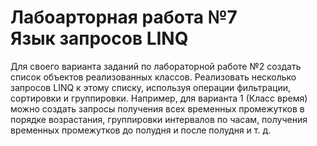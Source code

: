 # Лабоарторная работа №7 <br> Язык запросов LINQ

Для своего варианта заданий по лабораторной работе №2 создать
список объектов реализованных классов. Реализовать несколько запросов
LINQ к этому списку, используя операции фильтрации, сортировки и
группировки. Например, для варианта 1 (Класс время) можно создать
запросы получения всех временных промежутков в порядке возрастания,
группировки интервалов по часам, получения временных промежутков до
полудня и после полудня и т. д. 


